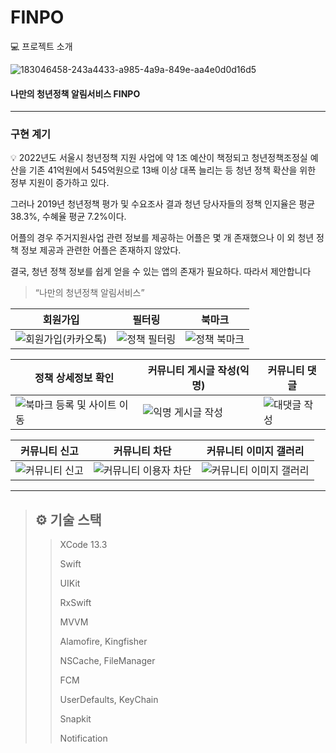 # FINPO

💻 프로젝트 소개


![183046458-243a4433-a985-4a9a-849e-aa4e0d0d16d5](https://user-images.githubusercontent.com/67154245/198505895-7193964f-641f-45cf-9fa2-5c2817646c89.png)

#### 나만의 청년정책 알림서비스 FINPO

------

### 구현 계기

💡 2022년도 서울시 청년정책 지원 사업에 약 1조 예산이 책정되고 청년정책조정실 예산을 기존 41억원에서 545억원으로 13배 이상 대폭 늘리는 등 청년 정책 확산을 위한 정부 지원이 증가하고 있다.

그러나 2019년 청년정책 평가 및 수요조사 결과 청년 당사자들의 정책 인지율은 평균 38.3%, 수혜율 평균 7.2%이다.

어플의 경우 주거지원사업 관련 정보를 제공하는 어플은 몇 개 존재했으나 이 외 청년 정책 정보 제공과 관련한 어플은 존재하지 않았다.

결국, 청년 정책 정보를 쉽게 얻을 수 있는 앱의 존재가 필요하다. 따라서 제안합니다

> “나만의 청년정책 알림서비스”

|회원가입|필터링|북마크|
|------|---|---|
|![회원가입(카카오톡)](https://user-images.githubusercontent.com/67154245/198506634-c9fcfd77-3c5e-4260-b485-8deefd533816.gif)|![정책 필터링](https://user-images.githubusercontent.com/67154245/198506861-54844bb2-a4ab-4055-bf47-8c01fbc1d829.gif)|![정책 북마크](https://user-images.githubusercontent.com/67154245/198506973-deed46e6-7471-48d4-8cfd-0206a35a5e87.gif)|


|정책 상세정보 확인|커뮤니티 게시글 작성(익명)|커뮤니티 댓글|
|------|---|---|
|![북마크 등록 및 사이트 이동](https://user-images.githubusercontent.com/67154245/198507274-df6c3369-411e-4702-8723-2c034435e650.gif)|![익명 게시글 작성](https://user-images.githubusercontent.com/67154245/198507520-1dc9a9c5-02ea-408a-b385-d537eb7cb26d.gif)|![대댓글 작성](https://user-images.githubusercontent.com/67154245/198507631-e2e4a016-dd00-437d-b1ed-d9d0227a72f3.gif)|

|커뮤니티 신고|커뮤니티 차단|커뮤니티 이미지 갤러리|
|------|---|---|
|![커뮤니티 신고](https://user-images.githubusercontent.com/67154245/198507883-6fc0e177-9819-43a5-9191-1549093bf05c.gif)|![커뮤니티 이용자 차단](https://user-images.githubusercontent.com/67154245/198507910-f45be091-32e9-427d-9990-35207d78609f.gif)|![커뮤니티 이미지 갤러리](https://user-images.githubusercontent.com/67154245/198508007-64bef07c-134c-43b8-957a-76695d4b9f46.gif)|




-------------


> ## ⚙️ 기술 스택
> > XCode 13.3
> >
> > Swift
> > 
> > UIKit
> > 
> > RxSwift
> > 
> > MVVM
> > 
> > Alamofire, Kingfisher
> > 
> > NSCache, FileManager
> > 
> > FCM
> > 
> > UserDefaults, KeyChain
> > 
> > Snapkit
> > 
> > Notification
